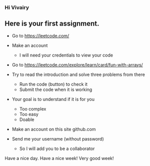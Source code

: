 ### Hi Vivairy

## Here is your first assignment.

- Go to https://leetcode.com/
- Make an account
  - I will need your credentials to view your code
- Go to https://leetcode.com/explore/learn/card/fun-with-arrays/
- Try to read the introduction and solve three problems from there
  - Run the code (button) to check it
  - Submit the code when it is working
- Your goal is to understand if it is for you
  - Too complex
  - Too easy
  - Doable

- Make an account on this site github.com
- Send me your username (without password)
  - So I will add you to be a collaborator

Have a nice day.
Have a nice week!
Very good week!
